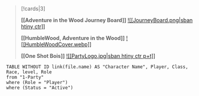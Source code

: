 
> [!cards|3]
> 
> **[[Adventure in the Wood Journey Board]]**
> [![[JourneyBoard.png\|sban htiny ctr]]](obsidian://open?vault=5e&file=2-World%2FModules%2FHumbleWood%2C%20Adventure%20in%20the%20Wood%2FAdventure%20in%20the%20Wood%20Journey%20Board)
>
> **[[HumbleWood, Adventure in the Wood]]**
>[![[HumbleWoodCover.webp]]](obsidian://open?vault=5e&file=2-World%2FModules%2FHumbleWood%2C%20Adventure%20in%20the%20Wood%2FHumbleWood%2C%20Adventure%20in%20the%20Wood)
>
> **[[One Shot Bois]]**
> [![[PartyLogo.jpg\|sban htiny ctr p+t]]](obsidian://open?vault=5e&file=1-Party%2FOne%20Shot%20Bois%2FOne%20Shot%20Bois)


```dataview  
TABLE WITHOUT ID link(file.name) AS "Character Name", Player, Class, Race, level, Role  
from "1-Party"  
where (Role = "Player")  
where (Status = "Active")  
```
